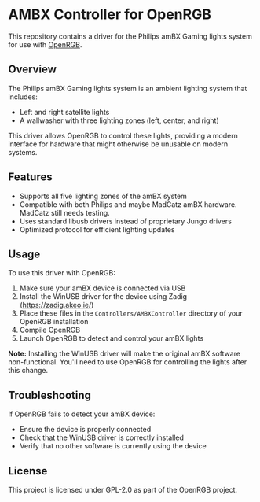 # AMBX Controller for OpenRGB

This repository contains a driver for the Philips amBX Gaming lights system for use with [OpenRGB](https://openrgb.org).

## Overview

The Philips amBX Gaming lights system is an ambient lighting system that includes:
- Left and right satellite lights
- A wallwasher with three lighting zones (left, center, and right)

This driver allows OpenRGB to control these lights, providing a modern interface for hardware that might otherwise be unusable on modern systems.

## Features

- Supports all five lighting zones of the amBX system
- Compatible with both Philips and maybe MadCatz amBX hardware. MadCatz still needs testing.
- Uses standard libusb drivers instead of proprietary Jungo drivers
- Optimized protocol for efficient lighting updates

## Usage

To use this driver with OpenRGB:
1. Make sure your amBX device is connected via USB
2. Install the WinUSB driver for the device using Zadig (https://zadig.akeo.ie/)
3. Place these files in the `Controllers/AMBXController` directory of your OpenRGB installation
4. Compile OpenRGB
5. Launch OpenRGB to detect and control your amBX lights

**Note:** Installing the WinUSB driver will make the original amBX software non-functional. You'll need to use OpenRGB for controlling the lights after this change.

## Troubleshooting

If OpenRGB fails to detect your amBX device:
- Ensure the device is properly connected
- Check that the WinUSB driver is correctly installed
- Verify that no other software is currently using the device

## License

This project is licensed under GPL-2.0 as part of the OpenRGB project.
